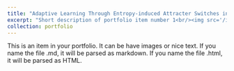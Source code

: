 ```yaml
---
title: "Adaptive Learning Through Entropy-induced Attracter Switches in Recurrent Neural Network"
excerpt: "Short description of portfolio item number 1<br/><img src='/images/adaptive_learning.png'>"
collection: portfolio
---
```


This is an item in your portfolio. It can be have images or nice text. If you name the file .md, it will be parsed as markdown. If you name the file .html, it will be parsed as HTML. 
